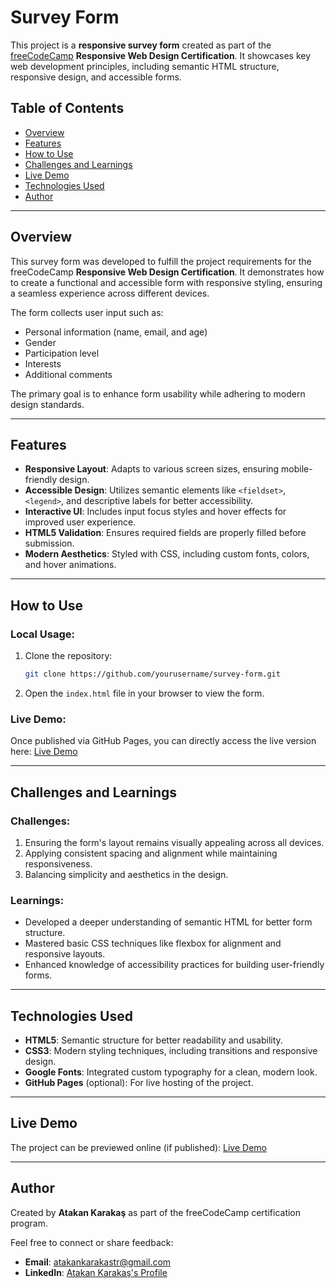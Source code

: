 
# Survey Form

This project is a **responsive survey form** created as part of the [freeCodeCamp](https://www.freecodecamp.org/) **Responsive Web Design Certification**. It showcases key web development principles, including semantic HTML structure, responsive design, and accessible forms.

## Table of Contents
- [Overview](#overview)
- [Features](#features)
- [How to Use](#how-to-use)
- [Challenges and Learnings](#challenges-and-learnings)
- [Live Demo](#live-demo)
- [Technologies Used](#technologies-used)
- [Author](#author)

---

## Overview
This survey form was developed to fulfill the project requirements for the freeCodeCamp **Responsive Web Design Certification**. It demonstrates how to create a functional and accessible form with responsive styling, ensuring a seamless experience across different devices.

The form collects user input such as:
- Personal information (name, email, and age)
- Gender
- Participation level
- Interests
- Additional comments

The primary goal is to enhance form usability while adhering to modern design standards.

---

## Features
- **Responsive Layout**: Adapts to various screen sizes, ensuring mobile-friendly design.
- **Accessible Design**: Utilizes semantic elements like `<fieldset>`, `<legend>`, and descriptive labels for better accessibility.
- **Interactive UI**: Includes input focus styles and hover effects for improved user experience.
- **HTML5 Validation**: Ensures required fields are properly filled before submission.
- **Modern Aesthetics**: Styled with CSS, including custom fonts, colors, and hover animations.

---

## How to Use
### Local Usage:
1. Clone the repository:
   ```bash
   git clone https://github.com/yourusername/survey-form.git
   ```
2. Open the `index.html` file in your browser to view the form.

### Live Demo:
Once published via GitHub Pages, you can directly access the live version here:
[Live Demo](https://yourusername.github.io/survey-form)

---

## Challenges and Learnings
### Challenges:
1. Ensuring the form's layout remains visually appealing across all devices.
2. Applying consistent spacing and alignment while maintaining responsiveness.
3. Balancing simplicity and aesthetics in the design.

### Learnings:
- Developed a deeper understanding of semantic HTML for better form structure.
- Mastered basic CSS techniques like flexbox for alignment and responsive layouts.
- Enhanced knowledge of accessibility practices for building user-friendly forms.

---

## Technologies Used
- **HTML5**: Semantic structure for better readability and usability.
- **CSS3**: Modern styling techniques, including transitions and responsive design.
- **Google Fonts**: Integrated custom typography for a clean, modern look.
- **GitHub Pages** (optional): For live hosting of the project.

---

## Live Demo
The project can be previewed online (if published):
[Live Demo](https://yourusername.github.io/survey-form)

---

## Author
Created by **Atakan Karakaş** as part of the freeCodeCamp certification program.  

Feel free to connect or share feedback:
- **Email**: [atakankarakastr@gmail.com](mailto:atakankarakastr@gmail.com)
- **LinkedIn**: [Atakan Karakaş's Profile](https://www.linkedin.com/in/atakan-karaka%C5%9F-052457334/)
